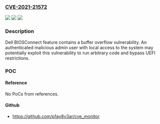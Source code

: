 ### [CVE-2021-21572](https://cve.mitre.org/cgi-bin/cvename.cgi?name=CVE-2021-21572)
![](https://img.shields.io/static/v1?label=Product&message=BIOSConnect&color=blue)
![](https://img.shields.io/static/v1?label=Version&message=%3C%20Gen%2011%2C%20Gen%2010%20&color=brighgreen)
![](https://img.shields.io/static/v1?label=Vulnerability&message=CWE-122%3A%20Heap-based%20Buffer%20Overflow&color=brighgreen)

### Description

Dell BIOSConnect feature contains a buffer overflow vulnerability. An authenticated malicious admin user with local access to the system may potentially exploit this vulnerability to run arbitrary code and bypass UEFI restrictions.

### POC

#### Reference
No PoCs from references.

#### Github
- https://github.com/p1ay8y3ar/cve_monitor


